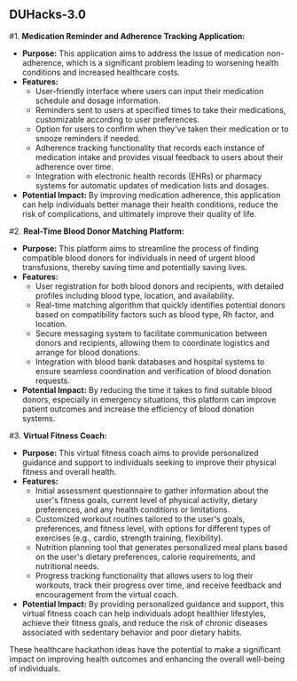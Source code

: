 ## DUHacks-3.0

#1. **Medication Reminder and Adherence Tracking Application:**
   - **Purpose:** This application aims to address the issue of medication non-adherence, which is a significant problem leading to worsening health conditions and increased healthcare costs.
   - **Features:**
     - User-friendly interface where users can input their medication schedule and dosage information.
     - Reminders sent to users at specified times to take their medications, customizable according to user preferences.
     - Option for users to confirm when they've taken their medication or to snooze reminders if needed.
     - Adherence tracking functionality that records each instance of medication intake and provides visual feedback to users about their adherence over time.
     - Integration with electronic health records (EHRs) or pharmacy systems for automatic updates of medication lists and dosages.
   - **Potential Impact:** By improving medication adherence, this application can help individuals better manage their health conditions, reduce the risk of complications, and ultimately improve their quality of life.

#2. **Real-Time Blood Donor Matching Platform:**
   - **Purpose:** This platform aims to streamline the process of finding compatible blood donors for individuals in need of urgent blood transfusions, thereby saving time and potentially saving lives.
   - **Features:**
     - User registration for both blood donors and recipients, with detailed profiles including blood type, location, and availability.
     - Real-time matching algorithm that quickly identifies potential donors based on compatibility factors such as blood type, Rh factor, and location.
     - Secure messaging system to facilitate communication between donors and recipients, allowing them to coordinate logistics and arrange for blood donations.
     - Integration with blood bank databases and hospital systems to ensure seamless coordination and verification of blood donation requests.
   - **Potential Impact:** By reducing the time it takes to find suitable blood donors, especially in emergency situations, this platform can improve patient outcomes and increase the efficiency of blood donation systems.

#3. **Virtual Fitness Coach:**
   - **Purpose:** This virtual fitness coach aims to provide personalized guidance and support to individuals seeking to improve their physical fitness and overall health.
   - **Features:**
     - Initial assessment questionnaire to gather information about the user's fitness goals, current level of physical activity, dietary preferences, and any health conditions or limitations.
     - Customized workout routines tailored to the user's goals, preferences, and fitness level, with options for different types of exercises (e.g., cardio, strength training, flexibility).
     - Nutrition planning tool that generates personalized meal plans based on the user's dietary preferences, calorie requirements, and nutritional needs.
     - Progress tracking functionality that allows users to log their workouts, track their progress over time, and receive feedback and encouragement from the virtual coach.
   - **Potential Impact:** By providing personalized guidance and support, this virtual fitness coach can help individuals adopt healthier lifestyles, achieve their fitness goals, and reduce the risk of chronic diseases associated with sedentary behavior and poor dietary habits.

These healthcare hackathon ideas have the potential to make a significant impact on improving health outcomes and enhancing the overall well-being of individuals.
